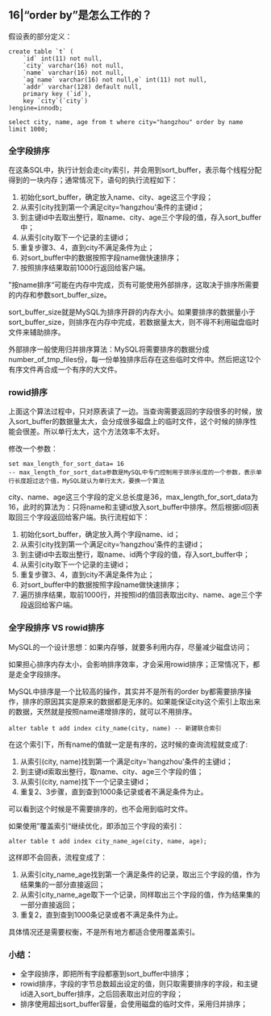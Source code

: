 ## 16|“order by”是怎么工作的？

假设表的部分定义：

```mysql
create table `t` (
	`id` int(11) not null,
    `city` varchar(16) not null,
    `name` varchar(16) not null,
    `ag`name` varchar(16) not null,e` int(11) not null,
    `addr` varchar(128) default null,
    primary key (`id`),
    key `city`(`city`)
)engine=innodb;
```

```mysql
select city, name, age from t where city="hangzhou" order by name limit 1000;
```



### 全字段排序

在这条SQL中，执行计划会走city索引，并会用到sort_buffer，表示每个线程分配得到的一块内存；通常情况下，语句的执行流程如下：

1. 初始化sort_buffer，确定放入name、city、age这三个字段；
2. 从索引city找到第一个满足city=‘hangzhou’条件的主键id；
3. 到主键id中去取出整行，取name、city、age三个字段的值，存入sort_buffer中；
4. 从索引city取下一个记录的主键id；
5. 重复步骤3、4，直到city不满足条件为止；
6. 对sort_buffer中的数据按照字段name做快速排序；
7. 按照排序结果取前1000行返回给客户端。

”按name排序“可能在内存中完成，页有可能使用外部排序，这取决于排序所需要的内存和参数sort_buffer_size。

sort_buffer_size就是MySQL为排序开辟的内存大小。如果要排序的数据量小于sort_buffer_size，则排序在内存中完成，若数据量太大，则不得不利用磁盘临时文件来辅助排序。

外部排序一般使用归并排序算法：MySQL将需要排序的数据分成number_of_tmp_files份，每一份单独排序后存在这些临时文件中。然后把这12个有序文件再合成一个有序的大文件。



### rowid排序

上面这个算法过程中，只对原表读了一边。当查询需要返回的字段很多的时候，放入sort_buffer的数据量太大，会分成很多磁盘上的临时文件，这个时候的排序性能会很差。所以单行太大，这个方法效率不太好。

修改一个参数：

```MYSQL
set max_length_for_sort_data= 16
-- max_length_for_sort_data参数是MySQL中专门控制用于排序长度的一个参数，表示单行长度超过这个值，MySQL就认为单行太大，要换一个算法
```

city、name、age这三个字段的定义总长度是36，max_length_for_sort_data为16，此时的算法为：只将name和主键id放入sort_buffer中排序。然后根据id回表取回三个字段返回给客户端。执行流程如下：

1. 初始化sort_buffer，确定放入两个字段name、id；
2. 从索引city找到第一个满足city=‘hangzhou’条件的主键id；
3. 到主键id中去取出整行，取name、id两个字段的值，存入sort_buffer中；
4. 从索引city取下一个记录的主键id；
5. 重复步骤3、4，直到city不满足条件为止；
6. 对sort_buffer中的数据按照字段name做快速排序；
7. 遍历排序结果，取前1000行，并按照id的值回表取出city、name、age三个字段返回给客户端。



### 全字段排序 VS rowid排序

MySQL的一个设计思想：如果内存够，就要多利用内存，尽量减少磁盘访问；

如果担心排序内存太小，会影响排序效率，才会采用rowid排序；正常情况下，都是走全字段排序。

MySQL中排序是一个比较高的操作，其实并不是所有的order by都需要排序操作，排序的原因其实是原来的数据都是无序的。如果能保证city这个索引上取出来的数据，天然就是按照name递增排序的，就可以不用排序。

````MYSQL
alter table t add index city_name(city, name) -- 新建联合索引
````

在这个索引下，所有name的值就一定是有序的，这时候的查询流程就变成了:

1. 从索引(city, name)找到第一个满足city='hangzhou'条件的主键id；
2. 到主键id索取出整行，取name、city、age三个字段的值；
3. 从索引(city, name)找下一个记录主键id；
4. 重复2、3步骤，直到查到1000条记录或者不满足条件为止。

可以看到这个时候是不需要排序的，也不会用到临时文件。

如果使用”覆盖索引“继续优化，即添加三个字段的索引：

```MYSQL
alter table t add index city_name_age(city, name, age);
```

这样即不会回表，流程变成了：

1. 从索引city_name_age找到第一个满足条件的记录，取出三个字段的值，作为结果集的一部分直接返回；
2. 从索引city_name_age取下一个记录，同样取出三个字段的值，作为结果集的一部分直接返回；
3. 重复2，直到查到1000条记录或者不满足条件为止。

具体情况还是需要权衡，不是所有地方都适合使用覆盖索引。



### 小结：

- 全字段排序，即把所有字段都塞到sort_buffer中排序；
- rowid排序，字段的字节总数超出设定的值，则只取需要排序的字段，和主键id进入sort_buffer排序，之后回表取出对应的字段；
- 排序使用超出sort_buffer容量，会使用磁盘的临时文件，采用归并排序；



